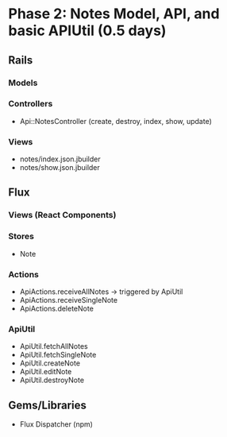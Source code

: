 # Phase 2: Notes Model, API, and basic APIUtil (0.5 days)

## Rails
### Models

### Controllers
* Api::NotesController (create, destroy, index, show, update)

### Views
* notes/index.json.jbuilder
* notes/show.json.jbuilder

## Flux
### Views (React Components)

### Stores
* Note

### Actions
* ApiActions.receiveAllNotes -> triggered by ApiUtil
* ApiActions.receiveSingleNote
* ApiActions.deleteNote

### ApiUtil
* ApiUtil.fetchAllNotes
* ApiUtil.fetchSingleNote
* ApiUtil.createNote
* ApiUtil.editNote
* ApiUtil.destroyNote

## Gems/Libraries
* Flux Dispatcher (npm)

